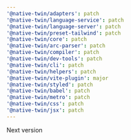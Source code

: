 ```yaml
---
'@native-twin/adapters': patch
'@native-twin/language-service': patch
'@native-twin/language-server': patch
'@native-twin/preset-tailwind': patch
'@native-twin/core': patch
'@native-twin/arc-parser': patch
'@native-twin/compiler': patch
'@native-twin/dev-tools': patch
'@native-twin/cli': patch
'@native-twin/helpers': patch
'@native-twin/vite-plugin': major
'@native-twin/styled': patch
'@native-twin/babel': patch
'@native-twin/metro': patch
'@native-twin/css': patch
'@native-twin/jsx': patch
---
```


Next version
